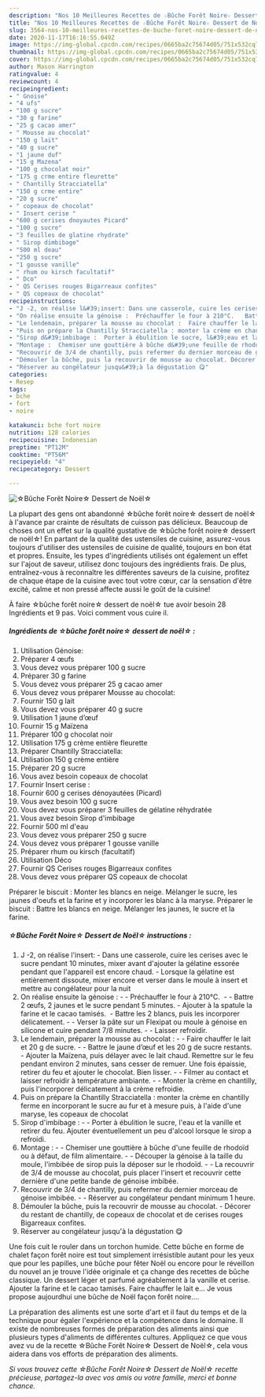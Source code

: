 ```yaml
---
description: "Nos 10 Meilleures Recettes de ☆Bûche Forêt Noire☆ Dessert de Noël☆"
title: "Nos 10 Meilleures Recettes de ☆Bûche Forêt Noire☆ Dessert de Noël☆"
slug: 3564-nos-10-meilleures-recettes-de-buche-foret-noire-dessert-de-noel
date: 2020-11-17T16:16:55.049Z
image: https://img-global.cpcdn.com/recipes/0665ba2c75674d05/751x532cq70/☆buche-foret-noire☆-dessert-de-noel☆-photo-principale-de-la-recette.jpg
thumbnail: https://img-global.cpcdn.com/recipes/0665ba2c75674d05/751x532cq70/☆buche-foret-noire☆-dessert-de-noel☆-photo-principale-de-la-recette.jpg
cover: https://img-global.cpcdn.com/recipes/0665ba2c75674d05/751x532cq70/☆buche-foret-noire☆-dessert-de-noel☆-photo-principale-de-la-recette.jpg
author: Mason Harrington
ratingvalue: 4
reviewcount: 4
recipeingredient:
- " Gnoise"
- "4 ufs"
- "100 g sucre"
- "30 g farine"
- "25 g cacao amer"
- " Mousse au chocolat"
- "150 g lait"
- "40 g sucre"
- "1 jaune duf"
- "15 g Mazena"
- "100 g chocolat noir"
- "175 g crme entire fleurette"
- " Chantilly Stracciatella"
- "150 g crme entire"
- "20 g sucre"
- " copeaux de chocolat"
- " Insert cerise "
- "600 g cerises dnoyautes Picard"
- "100 g sucre"
- "3 feuilles de glatine rhydrate"
- " Sirop dimbibage"
- "500 ml deau"
- "250 g sucre"
- "1 gousse vanille"
- " rhum ou kirsch facultatif"
- " Dco"
- " QS Cerises rouges Bigarreaux confites"
- " QS copeaux de chocolat"
recipeinstructions:
- "J -2, on réalise l&#39;insert: Dans une casserole, cuire les cerises avec le sucre pendant 10 minutes, mixer avant d&#39;ajouter la gélatine essorée pendant que l&#39;appareil est encore chaud.  Lorsque la gélatine est entièrement dissoute, mixer encore et verser dans le moule à insert et mettre au congélateur pour la nuit"
- "On réalise ensuite la génoise :  Préchauffer le four à 210°C.   Battre 2 œufs, 2 jaunes et le sucre pendant 5 minutes. Ajouter à la spatule la farine et le cacao tamisés.  Battre les 2 blancs, puis les incorporer délicatement.  Verser la pâte sur un Flexipat ou moule à génoise en silicone et cuire pendant 7/8 minutes.  Laisser refroidir."
- "Le lendemain, préparer la mousse au chocolat :  Faire chauffer le lait et 20 g de sucre.  Battre le jaune d’œuf et les 20 g de sucre restants.  Ajouter la Maïzena, puis délayer avec le lait chaud. Remettre sur le feu pendant environ 2 minutes, sans cesser de remuer. Une fois épaissie, retirer du feu et ajouter le chocolat. Bien lisser.  Filmer au contact et laisser refroidir à température ambiante.  Monter la crème en chantilly, puis l&#39;incorporer délicatement à la crème refroidie."
- "Puis on prépare la Chantilly Stracciatella : monter la crème en chantilly ferme en incorporant le sucre au fur et à mesure puis, à l&#39;aide d&#39;une maryse, les copeaux de chocolat"
- "Sirop d&#39;imbibage :  Porter à ébulition le sucre, l&#39;eau et la vanille et retirer du feu. Ajouter éventuellement un peu d&#39;alcool lorsque le sirop a refroidi."
- "Montage :  Chemiser une gouttière à bûche d&#39;une feuille de rhodoïd ou à défaut, de film alimentaire.  Découper la génoise à la taille du moule, l&#39;imbibée de sirop puis la déposer sur le rhodoïd.  La recouvrir de 3/4 de mousse au chocolat, puis placer l&#39;insert et recouvrir cette dernière d&#39;une petite bande de génoise imbibée."
- "Recouvrir de 3/4 de chantilly, puis refermer du dernier morceau de génoise imbibée.  Réserver au congélateur pendant minimum 1 heure."
- "Démouler la bûche, puis la recouvrir de mousse au chocolat. Décorer du restant de chantilly, de copeaux de chocolat et de cerises rouges Bigarreaux confites."
- "Réserver au congélateur jusqu&#39;à la dégustation 😋"
categories:
- Resep
tags:
- bche
- fort
- noire

katakunci: bche fort noire 
nutrition: 128 calories
recipecuisine: Indonesian
preptime: "PT12M"
cooktime: "PT56M"
recipeyield: "4"
recipecategory: Dessert

---
```



![☆Bûche Forêt Noire☆ Dessert de Noël☆](https://img-global.cpcdn.com/recipes/0665ba2c75674d05/751x532cq70/☆buche-foret-noire☆-dessert-de-noel☆-photo-principale-de-la-recette.jpg)

La plupart des gens ont abandonné ☆bûche forêt noire☆ dessert de noël☆ à l'avance par crainte de résultats de cuisson pas délicieux. Beaucoup de choses ont un effet sur la qualité gustative de ☆bûche forêt noire☆ dessert de noël☆! En partant de la qualité des ustensiles de cuisine, assurez-vous toujours d'utiliser des ustensiles de cuisine de qualité, toujours en bon état et propres. Ensuite, les types d'ingrédients utilisés ont également un effet sur l'ajout de saveur, utilisez donc toujours des ingrédients frais. De plus, entraînez-vous à reconnaître les différentes saveurs de la cuisine, profitez de chaque étape de la cuisine avec tout votre cœur, car la sensation d'être excité, calme et non pressé affecte aussi le goût de la cuisine!

<!--inarticleads1-->

À faire ☆bûche forêt noire☆ dessert de noël☆ tue avoir besoin 28 Ingrédients et 9 pas. Voici comment vous cuire il.

##### Ingrédients de ☆bûche forêt noire☆ dessert de noël☆ :

1. Utilisation  Génoise:
1. Préparer 4 œufs
1. Vous devez vous préparer 100 g sucre
1. Préparer 30 g farine
1. Vous devez vous préparer 25 g cacao amer
1. Vous devez vous préparer  Mousse au chocolat:
1. Fournir 150 g lait
1. Vous devez vous préparer 40 g sucre
1. Utilisation 1 jaune d’œuf
1. Fournir 15 g Maïzena
1. Préparer 100 g chocolat noir
1. Utilisation 175 g crème entière fleurette
1. Préparer  Chantilly Stracciatella:
1. Utilisation 150 g crème entière
1. Préparer 20 g sucre
1. Vous avez besoin  copeaux de chocolat
1. Fournir  Insert cerise :
1. Fournir 600 g cerises dénoyautées (Picard)
1. Vous avez besoin 100 g sucre
1. Vous devez vous préparer 3 feuilles de gélatine réhydratée
1. Vous avez besoin  Sirop d&#39;imbibage
1. Fournir 500 ml d&#39;eau
1. Vous devez vous préparer 250 g sucre
1. Vous devez vous préparer 1 gousse vanille
1. Préparer  rhum ou kirsch (facultatif)
1. Utilisation  Déco
1. Fournir  QS Cerises rouges Bigarreaux confites
1. Vous devez vous préparer  QS copeaux de chocolat


Préparer le biscuit : Monter les blancs en neige. Mélanger le sucre, les jaunes d&#39;oeufs et la farine et y incorporer les blanc à la maryse. Préparer le biscuit : Battre les blancs en neige. Mélanger les jaunes, le sucre et la farine. 

<!--inarticleads2-->

##### ☆Bûche Forêt Noire☆ Dessert de Noël☆ instructions :

1. J -2, on réalise l&#39;insert: - Dans une casserole, cuire les cerises avec le sucre pendant 10 minutes, mixer avant d&#39;ajouter la gélatine essorée pendant que l&#39;appareil est encore chaud.  - Lorsque la gélatine est entièrement dissoute, mixer encore et verser dans le moule à insert et mettre au congélateur pour la nuit
1. On réalise ensuite la génoise : -  - Préchauffer le four à 210°C.  -  - Battre 2 œufs, 2 jaunes et le sucre pendant 5 minutes. - Ajouter à la spatule la farine et le cacao tamisés.  - Battre les 2 blancs, puis les incorporer délicatement. -  - Verser la pâte sur un Flexipat ou moule à génoise en silicone et cuire pendant 7/8 minutes. -  - Laisser refroidir.
1. Le lendemain, préparer la mousse au chocolat : -  - Faire chauffer le lait et 20 g de sucre. -  - Battre le jaune d’œuf et les 20 g de sucre restants.  - Ajouter la Maïzena, puis délayer avec le lait chaud. Remettre sur le feu pendant environ 2 minutes, sans cesser de remuer. Une fois épaissie, retirer du feu et ajouter le chocolat. Bien lisser. -  - Filmer au contact et laisser refroidir à température ambiante. -  - Monter la crème en chantilly, puis l&#39;incorporer délicatement à la crème refroidie.
1. Puis on prépare la Chantilly Stracciatella : monter la crème en chantilly ferme en incorporant le sucre au fur et à mesure puis, à l&#39;aide d&#39;une maryse, les copeaux de chocolat
1. Sirop d&#39;imbibage : -  - Porter à ébulition le sucre, l&#39;eau et la vanille et retirer du feu. Ajouter éventuellement un peu d&#39;alcool lorsque le sirop a refroidi.
1. Montage : -  - Chemiser une gouttière à bûche d&#39;une feuille de rhodoïd ou à défaut, de film alimentaire. -  - Découper la génoise à la taille du moule, l&#39;imbibée de sirop puis la déposer sur le rhodoïd. -  - La recouvrir de 3/4 de mousse au chocolat, puis placer l&#39;insert et recouvrir cette dernière d&#39;une petite bande de génoise imbibée.
1. Recouvrir de 3/4 de chantilly, puis refermer du dernier morceau de génoise imbibée. -  - Réserver au congélateur pendant minimum 1 heure.
1. Démouler la bûche, puis la recouvrir de mousse au chocolat. - Décorer du restant de chantilly, de copeaux de chocolat et de cerises rouges Bigarreaux confites.
1. Réserver au congélateur jusqu&#39;à la dégustation 😋


Une fois cuit le rouler dans un torchon humide. Cette bûche en forme de chalet façon forêt noire est tout simplement irrésistible autant pour les yeux que pour les papilles, une bûche pour fêter Noël ou encore pour le réveillon du nouvel an je trouve l&#39;idée originale et ça change des recettes de bûche classique. Un dessert léger et parfumé agréablement à la vanille et cerise. Ajouter la farine et le cacao tamisés. Faire chauffer le lait e… Je vous propose aujourdhui une bûche de Noël façon forêt noire…. 

<!--inarticleads1-->

<p>
La préparation des aliments est une sorte d'art et il faut du temps et de la technique pour égaler l'expérience et la compétence dans le domaine. Il existe de nombreuses formes de préparation des aliments ainsi que plusieurs types d'aliments de différentes cultures. Appliquez ce que vous avez vu de la recette ☆Bûche Forêt Noire☆ Dessert de Noël☆, cela vous aidera dans vos efforts de préparation des aliments.
</p>

<p>
<i>Si vous trouvez cette ☆Bûche Forêt Noire☆ Dessert de Noël☆ recette précieuse, partagez-la avec vos amis ou votre famille, merci et bonne chance.</i>
</p>
